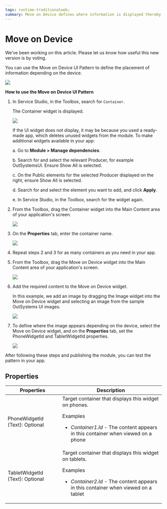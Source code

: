 ```yaml
---
tags: runtime-traditionalweb; 
summary: Move on Device defines where information is displayed thereby improving the display on different devices.
---
```


# Move on Device

<div class="info" markdown="1">

We’ve been working on this article. Please let us know how useful this new version is by voting.

</div>

You can use the Move on Device UI Pattern to define the placement of information depending on the device.

![](<images/moveondevice-3-ss.png>)

**How to use the Move on Device UI Pattern**

1. In Service Studio, in the Toolbox, search for `Container`.

    The Container widget is displayed.

    ![](<images/moveondevice-6-ss.png>)

    If the UI widget does not display, it may be because you used a ready-made app, which deletes unused widgets from the module. To make additional widgets available in your app:

    a. Go to **Module > Manage dependencies**.

    b. Search for and select the relevant Producer, for example OutSystemsUI. Ensure Show All is selected. 

    c. On the Public elements for the selected Producer displayed on the right, ensure Show All is selected.
    
    d. Search for and select the element you want to add, and click **Apply**. 
    
    e. In Service Studio, in the Toolbox, search for the widget again.

1. From the Toolbox, drag the Container widget into the Main Content area of your application's screen.

    ![](<images/moveondevice-7-ss.png>)

1. On the **Properties** tab, enter the container name.

    ![](<images/moveondevice-9-ss.png>)

1. Repeat steps 2 and 3 for as many containers as you need in your app. 

1. From the Toolbox, drag the Move on Device widget into the Main Content area of your application's screen.

    ![](<images/moveondevice-5-ss.png>)

1. Add the required content to the Move on Device widget.

    In this example, we add an image by dragging the Image widget into the Move on Device widget and selecting an image from the sample OutSystems UI images.

    ![](<images/moveondevice-8-ss.png>)

1. To define where the image appears depending on the device, select the Move on Device widget, and on the **Properties** tab, set the PhoneWidgetId and TabletWidgetId properties.

    ![](<images/moveondevice-2-ss.png>)

After following these steps and publishing the module, you can test the pattern in your app.

## Properties

| Properties |  Description |
|---|---|
| PhoneWidgetId (Text): Optional  | Target container that displays this widget on phones. <p>Examples <ul><li>_Container1.Id_ - The content appears in this container when viewed on a phone</li></ul></p>|
| TabletWidgetId (Text): Optional | Target container that displays this widget on tablets.<p>Examples  <ul><li>_Container2.Id_ - The content appears in this container when viewed on a tablet</li></ul></p>||
